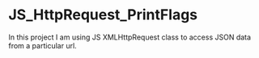 # JS_HttpRequest_PrintFlags
In this project I am using JS XMLHttpRequest class to access JSON data from a particular url.
